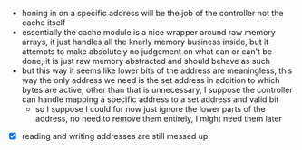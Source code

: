 - honing in on a specific address will be the job of the controller not the cache itself
- essentially the cache module is a nice wrapper around raw memory arrays, it just handles all the knarly memory business inside, but it attempts to make absolutely no judgement on what can or can't be done, it is just raw memory abstracted and should behave as such
- but this way it seems like lower bits of the address are meaningless, this way the only address we need is the set address in addition to which bytes are active, other than that is unnecessary, I suppose the controller can handle mapping a specific address to a set address and valid bit
	- so I suppose I could for now just ignore the lower parts of the address, no need to remove them entirely, I might need them later
- [x] reading and writing addresses are still messed up